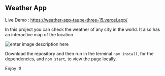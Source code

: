 ﻿## Weather App
Live Demo : https://weather-app-taupe-three-15.vercel.app/
 
In this project you can check the weather of any city in the world. It also has an interactive map of the location

![enter image description here](https://github.com/EduHz/Weather-app/blob/master/readme%20images/imagen1.png?raw=true)

Download the repository and then run in the terminal `npm install`, for the dependencies, and `npm start`, to view the page locally,

Enjoy it!
